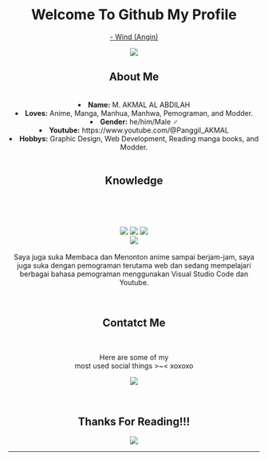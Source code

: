 <body>
  <center>
<h1 align="center"> Welcome To Github My Profile </h1>
<div align="center">
  
<p><a href="https://www.youtube.com/watch?v=oJm44VRp6zQ">- Wind (Angin)</a><p>
  
</div>
    <div align="center">
<img src="https://media.istockphoto.com/photos/hacker-standing-alone-in-dark-room-picture-id639282412?k=6&m=639282412&s=612x612&w=0&h=CR1srHcR6N4hJwTLN9Qz1a63NOPS5cAMHT4hvGxkcyY=">
      </div>
<div>
<h2 align="center">  About Me</h2>
<br>
<li>
 <b>Name:</b> M. AKMAL AL ABDILAH</li>
<li>
<b>Loves:</b> Anime, Manga, Manhua, Manhwa, Pemograman, and Modder.
</li>
<li>
<b>Gender:</b> he/him/Male ♂️
</li>
<li>
<b>Youtube:</b> https://www.youtube.com/@Panggil_AKMAL
</li>
<li>
<b>Hobbys:</b> Graphic Design, Web Development, Reading manga books, and Modder.
</li>
<br>
</div>
<div>
<h2 align="center"> Knowledge </h2>
 <br>
<p>
</div>
<div>
  <br>
<p align="center"><img src="https://img.shields.io/badge/python-3670A0?style=for-the-badge&logo=python&logoColor=ffdd54"/> <img src="https://img.shields.io/badge/html5%20-%23E34F26.svg?&style=for-the-badge&logo=html5&logoColor=white"/> <img src="https://img.shields.io/badge/css3%20-%231572B6.svg?&style=for-the-badge&logo=css3&logoColor=white"/><br>
 <img src="https://img.shields.io/badge/php-%23777BB4.svg?style=for-the-badge&logo=php&logoColor=white"/>  <br><br>
Saya juga suka Membaca dan Menonton anime sampai berjam-jam, saya juga suka dengan pemograman terutama web dan sedang mempelajari berbagai bahasa pemograman menggunakan Visual Studio Code dan Youtube.
</p>
<br>
<h2 align="center">Contatct Me</h2>
<br>
<p align="center">Here are some of my <br>
  most used social things >~< xoxoxo</p>
<p align="center"><a href="https://instagram.com/m.akmal_al_abdilah?igshid=ZGUzMzM3NWJiOQ==" target="_blank"><img src="https://img.shields.io/badge/Instagram-%23E4405F.svg?style=for-the-badge&logo=Instagram&logoColor=white"/></a></a></p>
</div>
<br>
<div>
<h2 align="center">Thanks For Reading!!!</h2>
<div align="center">
<img src="https://user-images.githubusercontent.com/91085882/222731693-24383140-7623-4e7a-a528-6621380b7be8.gif">
</div>
<hr>
</div>
</div>
    </center>
</body>
